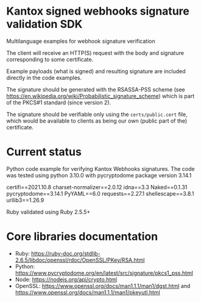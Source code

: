 # Kantox signed webhooks signature validation SDK

Multilanguage examples for webhook signature verification

The client will receive an HTTP(S) request with the
body and signature corresponding to some certificate.

Example payloads (what is signed) and resulting signature are included directly in the code examples. 

The signature should be generated with the RSASSA-PSS scheme (see https://en.wikipedia.org/wiki/Probabilistic_signature_scheme) which is part of the PKCS#1 standard (since version 2).

The signature should be verifiable only using the `certs/public.cert` file, which would
be available to clients as being our own (public part of the) certificate.

# Current status

Python code example for verifying Kantox Webhooks signatures. The code was tested using python 3.10.0 with pycryptodome package version 3.14.1

certifi==2021.10.8
charset-normalizer==2.0.12
idna==3.3
Naked==0.1.31
pycryptodome==3.14.1
PyYAML==6.0
requests==2.27.1
shellescape==3.8.1
urllib3==1.26.9

Ruby validated using Ruby 2.5.5+


# Core libraries documentation

- Ruby: https://ruby-doc.org/stdlib-2.6.5/libdoc/openssl/rdoc/OpenSSL/PKey/RSA.html
- Python: https://www.pycryptodome.org/en/latest/src/signature/pkcs1_pss.html
- Node: https://nodejs.org/api/crypto.html
- OpenSSL: https://www.openssl.org/docs/man1.1.1/man1/dgst.html and https://www.openssl.org/docs/man1.1.1/man1/pkeyutl.html

